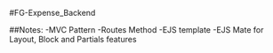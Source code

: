 #FG-Expense_Backend

##Notes:
-MVC Pattern
-Routes Method
-EJS template
-EJS Mate for Layout, Block and Partials features
	
